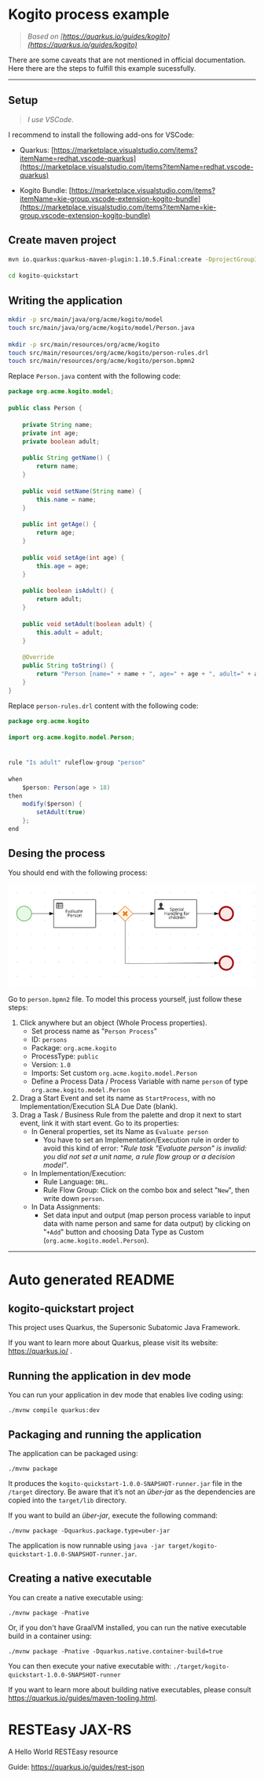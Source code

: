 # Kogito process example

> _Based on [https://quarkus.io/guides/kogito](https://quarkus.io/guides/kogito)_

There are some caveats that are not mentioned in official documentation. Here there are the steps to fulfill this example sucessfully.

---

## Setup

> _I use VSCode_.

I recommend to install the following add-ons for VSCode:

* Quarkus: [https://marketplace.visualstudio.com/items?itemName=redhat.vscode-quarkus](https://marketplace.visualstudio.com/items?itemName=redhat.vscode-quarkus)

* Kogito Bundle: [https://marketplace.visualstudio.com/items?itemName=kie-group.vscode-extension-kogito-bundle](https://marketplace.visualstudio.com/items?itemName=kie-group.vscode-extension-kogito-bundle)

## Create maven project

```bash
mvn io.quarkus:quarkus-maven-plugin:1.10.5.Final:create -DprojectGroupId=org.acme -DprojectArtifactId=kogito-quickstart -Dextensions="kogito"

cd kogito-quickstart
```

## Writing the application

```bash
mkdir -p src/main/java/org/acme/kogito/model
touch src/main/java/org/acme/kogito/model/Person.java

mkdir -p src/main/resources/org/acme/kogito
touch src/main/resources/org/acme/kogito/person-rules.drl
touch src/main/resources/org/acme/kogito/person.bpmn2
```

Replace ```Person.java``` content with the following code:

```java
package org.acme.kogito.model;

public class Person {

	private String name;
	private int age;
	private boolean adult;

	public String getName() {
		return name;
	}

	public void setName(String name) {
		this.name = name;
	}

	public int getAge() {
		return age;
	}

	public void setAge(int age) {
		this.age = age;
	}

	public boolean isAdult() {
		return adult;
	}

	public void setAdult(boolean adult) {
		this.adult = adult;
	}

	@Override
	public String toString() {
		return "Person [name=" + name + ", age=" + age + ", adult=" + adult + "]";
	}
}
```

Replace ```person-rules.drl``` content with the following code:

```java
package org.acme.kogito

import org.acme.kogito.model.Person;


rule "Is adult" ruleflow-group "person"

when
    $person: Person(age > 18)
then
    modify($person) {
    	setAdult(true)
    };
end
```

## Desing the process

You should end with the following process:

![Person Process](readme-images/person-process.png)


Go to ```person.bpmn2``` file.
To model this process yourself, just follow these steps:

1. Click anywhere but an object (Whole Process properties).
    * Set process name as "```Person Process```"
    * ID: ```persons```
    * Package: ```org.acme.kogito```
    * ProcessType: ```public```
    * Version: ```1.0```
    * Imports: Set custom ```org.acme.kogito.model.Person```
    * Define a Process Data / Process Variable with name ```person``` of type ```org.acme.kogito.model.Person```
2. Drag a Start Event and set its name as ```StartProcess```, with no Implementation/Execution SLA Due Date (blank).
3. Drag a Task / Business Rule from the palette and drop it next to start event, link it with start event. Go to its properties:
    * In General properties, set its Name as ```Evaluate person```
        * You have to set an Implementation/Execution rule in order to avoid this kind of error: "_Rule task "Evaluate person" is invalid: you did not set a unit name, a rule flow group or a decision model"_.
    * In Implementation/Execution:
        * Rule Language: ```DRL```.
        * Rule Flow Group: Click on the combo box and select "```New```", then write down ```person```.
    * In Data Assignments:
        * Set data input and output (map person process variable to input data with name person and same for data output) by clicking on "```+Add```" button and choosing Data Type as Custom (```org.acme.kogito.model.Person```).


---

# Auto generated README

## kogito-quickstart project

This project uses Quarkus, the Supersonic Subatomic Java Framework.

If you want to learn more about Quarkus, please visit its website: https://quarkus.io/ .

## Running the application in dev mode

You can run your application in dev mode that enables live coding using:
```shell script
./mvnw compile quarkus:dev
```

## Packaging and running the application

The application can be packaged using:
```shell script
./mvnw package
```
It produces the `kogito-quickstart-1.0.0-SNAPSHOT-runner.jar` file in the `/target` directory.
Be aware that it’s not an _über-jar_ as the dependencies are copied into the `target/lib` directory.

If you want to build an _über-jar_, execute the following command:
```shell script
./mvnw package -Dquarkus.package.type=uber-jar
```

The application is now runnable using `java -jar target/kogito-quickstart-1.0.0-SNAPSHOT-runner.jar`.

## Creating a native executable

You can create a native executable using: 
```shell script
./mvnw package -Pnative
```

Or, if you don't have GraalVM installed, you can run the native executable build in a container using: 
```shell script
./mvnw package -Pnative -Dquarkus.native.container-build=true
```

You can then execute your native executable with: `./target/kogito-quickstart-1.0.0-SNAPSHOT-runner`

If you want to learn more about building native executables, please consult https://quarkus.io/guides/maven-tooling.html.

# RESTEasy JAX-RS

<p>A Hello World RESTEasy resource</p>

Guide: https://quarkus.io/guides/rest-json
